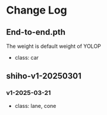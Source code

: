 # Change Log


## End-to-end.pth
The weight is default weight of YOLOP
* class: car

## shiho-v1-20250301
### v1-2025-03-21
* class: lane, cone

